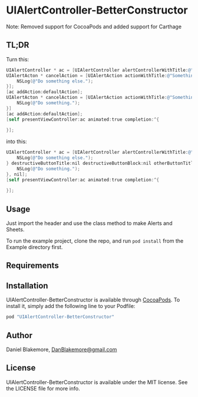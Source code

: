 # UIAlertController-BetterConstructor


Note: Removed support for CocoaPods and added support for Carthage

## TL;DR
Turn this:

```objective-c
UIAlertController * ac = [UIAlertController alertControllerWithTitle:@"Not Nice" message:@"So many declarations and lines of code. Why do I have to remember all these types?" preferredStyle:UIAlertControllerStyleAlert];
UIAlertActon * cancelAction = [UIAlertAction actionWithTitle:@"Something Else" style:UIAlertActionStyleCancel handler:^(UIAlertAction *action) {
    NSLog(@"Do something else.");
}];
[ac addAction:defaultAction];
UIAlertActon * cancelAction = [UIAlertAction actionWithTitle:@"Something" style:UIAlertActionStyleDefault handler:^(UIAlertAction *action) {
    NSLog(@"Do something.");
}]
[ac addAction:defaultAction];
[self presentViewController:ac animated:true completion:^{
    
}];
```

into this:

```objective-c
UIAlertController * ac = [UIAlertController alertControllerWithTitle:@"Easy" message:@"One method. That's all." style:UIAlertControllerStyleAlert cancelButtonTitle:@"Something Else" cancelButtonBlock:^(UIAlertAction *action) {
    NSLog(@"Do something else.");
} destructiveButtonTitle:nil destructiveButtonBlock:nil otherButtonTitlesAndBlocks:@"Something", ^(UIAlertAction *action) {
    NSLog(@"Do something.");
}, nil];
[self presentViewController:ac animated:true completion:^{
    
}];
```

## Usage

Just import the header and use the class method to make Alerts and Sheets.

To run the example project, clone the repo, and run `pod install` from the Example directory first.

## Requirements

## Installation

UIAlertController-BetterConstructor is available through [CocoaPods](http://cocoapods.org). To install
it, simply add the following line to your Podfile:

```ruby
pod "UIAlertController-BetterConstructor"
```

## Author

Daniel Blakemore, DanBlakemore@gmail.com

## License

UIAlertController-BetterConstructor is available under the MIT license. See the LICENSE file for more info.
